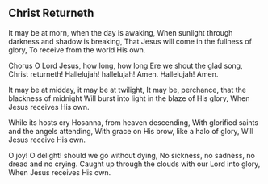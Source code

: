 ## Christ Returneth

It may be at morn, when the day is awaking,
When sunlight through darkness and shadow is breaking,
That Jesus will come in the fullness of glory,
To receive from the world His own.

Chorus
O Lord Jesus, how long, how long
Ere we shout the glad song,
Christ returneth! 
Hallelujah! hallelujah! 
Amen. Hallelujah! Amen.

It may be at midday, it may be at twilight,
It may be, perchance, that the blackness of midnight
Will burst into light in the blaze of His glory,
When Jesus receives His own.

While its hosts cry Hosanna, from heaven descending,
With glorified saints and the angels attending,
With grace on His brow, like a halo of glory,
Will Jesus receive His own.

O joy! O delight! should we go without dying,
No sickness, no sadness, no dread and no crying.
Caught up through the clouds with our Lord into glory,
When Jesus receives His own.